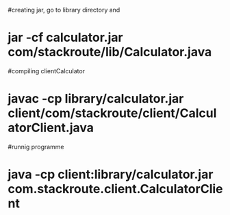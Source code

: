 #creating jar, go to library directory and 
#		jar -cf calculator.jar com/stackroute/lib/Calculator.java
#compiling clientCalculator
#		javac -cp library/calculator.jar client/com/stackroute/client/CalculatorClient.java
#runnig programme
#		java -cp client:library/calculator.jar com.stackroute.client.CalculatorClient
